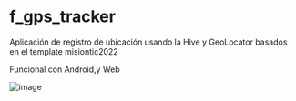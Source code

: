 # f_gps_tracker

Aplicación de registro de ubicación usando la Hive y GeoLocator basados en el template misiontic2022


Funcional con Android,y Web

![image](https://media.giphy.com/media/pN1EF8WZUL5mAQnew0/giphy.gif)

